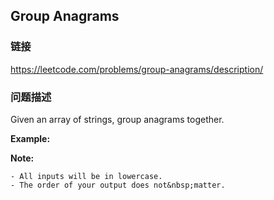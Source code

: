## Group Anagrams  
### 链接  
https://leetcode.com/problems/group-anagrams/description/  
### 问题描述
Given an array of strings, group anagrams together.

**Example:**

**Note:**

	- All inputs will be in lowercase.
	- The order of your output does not&nbsp;matter.

